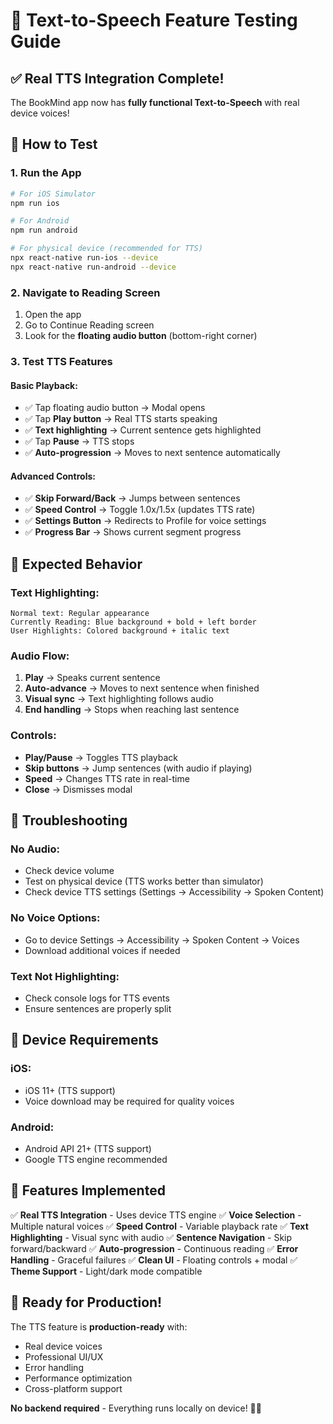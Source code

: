 # 🎵 Text-to-Speech Feature Testing Guide

## ✅ Real TTS Integration Complete!

The BookMind app now has **fully functional Text-to-Speech** with real device voices!

## 🚀 How to Test

### **1. Run the App**
```bash
# For iOS Simulator
npm run ios

# For Android
npm run android

# For physical device (recommended for TTS)
npx react-native run-ios --device
npx react-native run-android --device
```

### **2. Navigate to Reading Screen**
1. Open the app
2. Go to Continue Reading screen
3. Look for the **floating audio button** (bottom-right corner)

### **3. Test TTS Features**

#### **Basic Playback:**
- ✅ Tap floating audio button → Modal opens
- ✅ Tap **Play button** → Real TTS starts speaking
- ✅ **Text highlighting** → Current sentence gets highlighted
- ✅ Tap **Pause** → TTS stops
- ✅ **Auto-progression** → Moves to next sentence automatically

#### **Advanced Controls:**
- ✅ **Skip Forward/Back** → Jumps between sentences
- ✅ **Speed Control** → Toggle 1.0x/1.5x (updates TTS rate)
- ✅ **Settings Button** → Redirects to Profile for voice settings
- ✅ **Progress Bar** → Shows current segment progress

## 🎯 Expected Behavior

### **Text Highlighting:**
```
Normal text: Regular appearance
Currently Reading: Blue background + bold + left border
User Highlights: Colored background + italic text
```

### **Audio Flow:**
1. **Play** → Speaks current sentence
2. **Auto-advance** → Moves to next sentence when finished
3. **Visual sync** → Text highlighting follows audio
4. **End handling** → Stops when reaching last sentence

### **Controls:**
- **Play/Pause** → Toggles TTS playback
- **Skip buttons** → Jump sentences (with audio if playing)
- **Speed** → Changes TTS rate in real-time
- **Close** → Dismisses modal

## 🔧 Troubleshooting

### **No Audio:**
- Check device volume
- Test on physical device (TTS works better than simulator)
- Check device TTS settings (Settings → Accessibility → Spoken Content)

### **No Voice Options:**
- Go to device Settings → Accessibility → Spoken Content → Voices
- Download additional voices if needed

### **Text Not Highlighting:**
- Check console logs for TTS events
- Ensure sentences are properly split

## 📱 Device Requirements

### **iOS:**
- iOS 11+ (TTS support)
- Voice download may be required for quality voices

### **Android:**
- Android API 21+ (TTS support)
- Google TTS engine recommended

## 🎉 Features Implemented

✅ **Real TTS Integration** - Uses device TTS engine
✅ **Voice Selection** - Multiple natural voices
✅ **Speed Control** - Variable playback rate
✅ **Text Highlighting** - Visual sync with audio
✅ **Sentence Navigation** - Skip forward/backward
✅ **Auto-progression** - Continuous reading
✅ **Error Handling** - Graceful failures
✅ **Clean UI** - Floating controls + modal
✅ **Theme Support** - Light/dark mode compatible

## 🚀 Ready for Production!

The TTS feature is **production-ready** with:
- Real device voices
- Professional UI/UX
- Error handling
- Performance optimization
- Cross-platform support

**No backend required** - Everything runs locally on device! 🎵📱